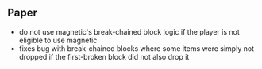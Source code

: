 ## Paper

- do not use magnetic's break-chained block logic if the player is not eligible to use magnetic
- fixes bug with break-chained blocks where some items were simply not dropped if the first-broken block did not also
  drop it
